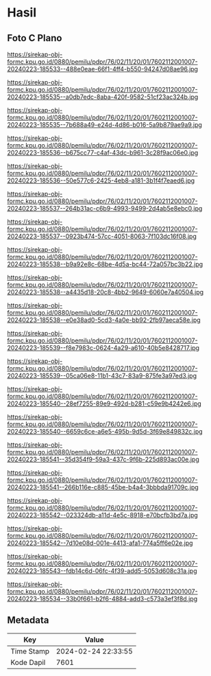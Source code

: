 # Hasil

## Foto C Plano

https://sirekap-obj-formc.kpu.go.id/0880/pemilu/pdpr/76/02/11/20/01/7602112001007-20240223-185533--488e0eae-66f1-4ff4-b550-94247d08ae96.jpg

https://sirekap-obj-formc.kpu.go.id/0880/pemilu/pdpr/76/02/11/20/01/7602112001007-20240223-185535--a0db7edc-8aba-420f-9582-51cf23ac324b.jpg

https://sirekap-obj-formc.kpu.go.id/0880/pemilu/pdpr/76/02/11/20/01/7602112001007-20240223-185535--7b688a49-e24d-4d86-b016-5a9b879ae9a9.jpg

https://sirekap-obj-formc.kpu.go.id/0880/pemilu/pdpr/76/02/11/20/01/7602112001007-20240223-185536--b675cc77-c4af-43dc-b961-3c28f9ac06e0.jpg

https://sirekap-obj-formc.kpu.go.id/0880/pemilu/pdpr/76/02/11/20/01/7602112001007-20240223-185536--50e577c6-2425-4eb8-a181-3b1f4f7eaed6.jpg

https://sirekap-obj-formc.kpu.go.id/0880/pemilu/pdpr/76/02/11/20/01/7602112001007-20240223-185537--264b31ac-c6b9-4993-9499-2d4ab5e8ebc0.jpg

https://sirekap-obj-formc.kpu.go.id/0880/pemilu/pdpr/76/02/11/20/01/7602112001007-20240223-185537--0923b474-57cc-4051-8063-7f103dc16f08.jpg

https://sirekap-obj-formc.kpu.go.id/0880/pemilu/pdpr/76/02/11/20/01/7602112001007-20240223-185538--b9a92e8c-68be-4d5a-bc44-72a057bc3b22.jpg

https://sirekap-obj-formc.kpu.go.id/0880/pemilu/pdpr/76/02/11/20/01/7602112001007-20240223-185538--a4435d18-20c8-4bb2-9649-6060e7a40504.jpg

https://sirekap-obj-formc.kpu.go.id/0880/pemilu/pdpr/76/02/11/20/01/7602112001007-20240223-185538--e0e38ad0-5cd3-4a0e-bb92-2fb97aeca58e.jpg

https://sirekap-obj-formc.kpu.go.id/0880/pemilu/pdpr/76/02/11/20/01/7602112001007-20240223-185539--f8e7983c-0624-4a29-a610-40b5e8428717.jpg

https://sirekap-obj-formc.kpu.go.id/0880/pemilu/pdpr/76/02/11/20/01/7602112001007-20240223-185539--05ca06e8-11b1-43c7-83a9-875fe3a97ed3.jpg

https://sirekap-obj-formc.kpu.go.id/0880/pemilu/pdpr/76/02/11/20/01/7602112001007-20240223-185540--28ef7255-89e9-492d-b281-c59e9b4242e6.jpg

https://sirekap-obj-formc.kpu.go.id/0880/pemilu/pdpr/76/02/11/20/01/7602112001007-20240223-185540--6659c6ce-a6e5-495b-9d5d-3f69e849832c.jpg

https://sirekap-obj-formc.kpu.go.id/0880/pemilu/pdpr/76/02/11/20/01/7602112001007-20240223-185541--35d354f9-59a3-437c-9f6b-225d893ac00e.jpg

https://sirekap-obj-formc.kpu.go.id/0880/pemilu/pdpr/76/02/11/20/01/7602112001007-20240223-185541--266b116e-c885-45be-b4a4-3bbbda91709c.jpg

https://sirekap-obj-formc.kpu.go.id/0880/pemilu/pdpr/76/02/11/20/01/7602112001007-20240223-185542--023324db-a11d-4e5c-8918-e70bcfb3bd7a.jpg

https://sirekap-obj-formc.kpu.go.id/0880/pemilu/pdpr/76/02/11/20/01/7602112001007-20240223-185542--7d10e08d-001e-4413-afa1-774a5ff6e02e.jpg

https://sirekap-obj-formc.kpu.go.id/0880/pemilu/pdpr/76/02/11/20/01/7602112001007-20240223-185543--fdb14c6d-06fc-4f39-add5-5053d608c31a.jpg

https://sirekap-obj-formc.kpu.go.id/0880/pemilu/pdpr/76/02/11/20/01/7602112001007-20240223-185534--33b0f661-b2f6-4884-add3-c573a3ef3f8d.jpg


## Metadata

| Key        | Value               |
| ---------- | ------------------- |
| Time Stamp | 2024-02-24 22:33:55 |
| Kode Dapil | 7601                |



